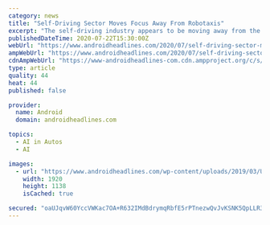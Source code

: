 ```yaml
---
category: news
title: "Self-Driving Sector Moves Focus Away From Robotaxis"
excerpt: "The self-driving industry appears to be moving away from the idea of robotaxis after several significant setbacks in recent years. As reported by FT, the hope was that a self-driving Uber would come to market soon. However, this looks to be No longer ..."
publishedDateTime: 2020-07-22T15:30:00Z
webUrl: "https://www.androidheadlines.com/2020/07/self-driving-sector-moves-focus-away-from-robotaxis.html"
ampWebUrl: "https://www.androidheadlines.com/2020/07/self-driving-sector-moves-focus-away-from-robotaxis.html/amp"
cdnAmpWebUrl: "https://www-androidheadlines-com.cdn.ampproject.org/c/s/www.androidheadlines.com/2020/07/self-driving-sector-moves-focus-away-from-robotaxis.html/amp"
type: article
quality: 44
heat: 44
published: false

provider:
  name: Android
  domain: androidheadlines.com

topics:
  - AI in Autos
  - AI

images:
  - url: "https://www.androidheadlines.com/wp-content/uploads/2019/03/Uber-Logo-AH-new.jpg"
    width: 1920
    height: 1138
    isCached: true

secured: "oaUJqvW60YccVWKac7OA+R632IMdBdrymqRbfE5rPTnezwQvJvKSNK5QpLLR3M/sG5XBK5KRjgh+omonFmaJFwh5Uu4KdZlByD0mFfocjDir1wkP9BgQGKXO9ydKGPSRslGlILq6a8wNAnry9daYbklGHEaiSIK1mbHlI4mN7gKafXSb2eOplprZ4E+biFKaJnvWjzn4KA6ctiCKRPpgGFceddJ+oqsb2D1BBjeevlV/A284Mj9V0Zfk0y8buwoO+xeBeg68maB4mGlCp8AQNixU+Yrufi7hSrUza88CylgA7nfxmCJNAPdLexkMcTZ3KxRcZmYLBPZ1udmcJ4AddA==;lg8U7cc5D25L9xyByOdSyQ=="
---
```


